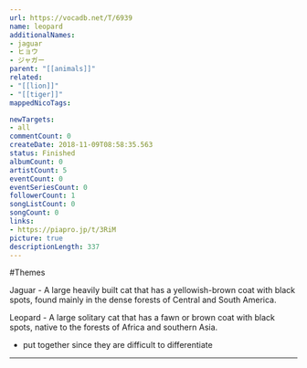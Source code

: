 ```yaml
---
url: https://vocadb.net/T/6939
name: leopard
additionalNames: 
- jaguar
- ヒョウ
- ジャガー
parent: "[[animals]]"
related:
- "[[lion]]"
- "[[tiger]]"
mappedNicoTags:

newTargets:
- all
commentCount: 0
createDate: 2018-11-09T08:58:35.563
status: Finished
albumCount: 0
artistCount: 5
eventCount: 0
eventSeriesCount: 0
followerCount: 1
songListCount: 0
songCount: 0
links: 
- https://piapro.jp/t/3RiM
picture: true
descriptionLength: 337
---
```


#Themes

Jaguar - A large heavily built cat that has a yellowish-brown coat with black spots, found mainly in the dense forests of Central and South America.

Leopard - A large solitary cat that has a fawn or brown coat with black spots, native to the forests of Africa and southern Asia.

- put together since they are difficult to differentiate

---


